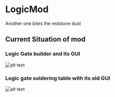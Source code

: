 # LogicMod #
Another one bites the redstone dust

Current Situation of mod
-------------------------

### Logic Gate builder and its GUI ###
![alt text](https://i.imgur.com/sMbyQOP.gif)

### Logic gate soldering table with its old GUI ###
![alt text](https://media.discordapp.net/attachments/722057073692508191/865352536890146816/GIF.gif)
